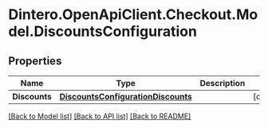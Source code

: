 # Dintero.OpenApiClient.Checkout.Model.DiscountsConfiguration

## Properties

Name | Type | Description | Notes
------------ | ------------- | ------------- | -------------
**Discounts** | [**DiscountsConfigurationDiscounts**](DiscountsConfigurationDiscounts.md) |  | [optional] 

[[Back to Model list]](../README.md#documentation-for-models) [[Back to API list]](../README.md#documentation-for-api-endpoints) [[Back to README]](../README.md)

